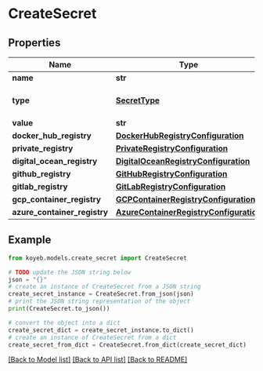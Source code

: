 # CreateSecret


## Properties

Name | Type | Description | Notes
------------ | ------------- | ------------- | -------------
**name** | **str** |  | [optional] 
**type** | [**SecretType**](SecretType.md) |  | [optional] [default to SecretType.SIMPLE]
**value** | **str** |  | [optional] 
**docker_hub_registry** | [**DockerHubRegistryConfiguration**](DockerHubRegistryConfiguration.md) |  | [optional] 
**private_registry** | [**PrivateRegistryConfiguration**](PrivateRegistryConfiguration.md) |  | [optional] 
**digital_ocean_registry** | [**DigitalOceanRegistryConfiguration**](DigitalOceanRegistryConfiguration.md) |  | [optional] 
**github_registry** | [**GitHubRegistryConfiguration**](GitHubRegistryConfiguration.md) |  | [optional] 
**gitlab_registry** | [**GitLabRegistryConfiguration**](GitLabRegistryConfiguration.md) |  | [optional] 
**gcp_container_registry** | [**GCPContainerRegistryConfiguration**](GCPContainerRegistryConfiguration.md) |  | [optional] 
**azure_container_registry** | [**AzureContainerRegistryConfiguration**](AzureContainerRegistryConfiguration.md) |  | [optional] 

## Example

```python
from koyeb.models.create_secret import CreateSecret

# TODO update the JSON string below
json = "{}"
# create an instance of CreateSecret from a JSON string
create_secret_instance = CreateSecret.from_json(json)
# print the JSON string representation of the object
print(CreateSecret.to_json())

# convert the object into a dict
create_secret_dict = create_secret_instance.to_dict()
# create an instance of CreateSecret from a dict
create_secret_from_dict = CreateSecret.from_dict(create_secret_dict)
```
[[Back to Model list]](../README.md#documentation-for-models) [[Back to API list]](../README.md#documentation-for-api-endpoints) [[Back to README]](../README.md)


